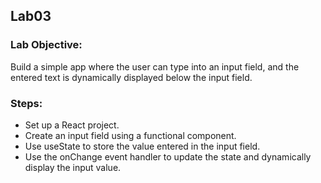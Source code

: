 ## Lab03
### Lab Objective:
Build a simple app where the user can type into an input field, and the entered text is dynamically displayed below the input field.

### Steps:
* Set up a React project.  
* Create an input field using a functional component.  
* Use useState to store the value entered in the input field.  
* Use the onChange event handler to update the state and dynamically display the input value.  
